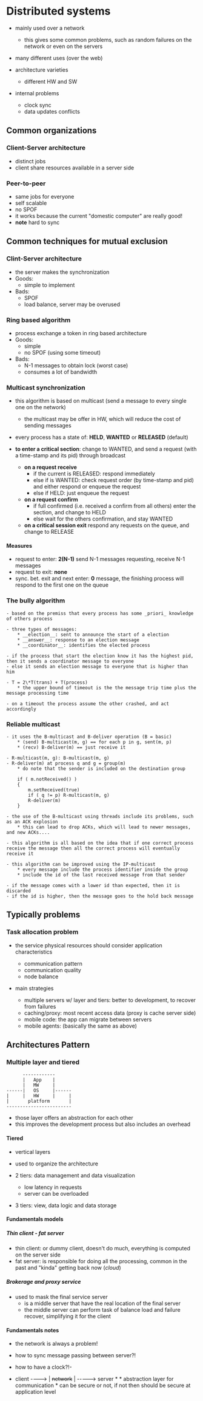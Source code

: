 # Distributed systems
  - mainly used over a network
    * this gives some common problems, such as random failures on the network or even on the servers
  - many different uses (over the web)

  - architecture varieties
    * different HW and SW

  - internal problems
    * clock sync
    * data updates conflicts
  
## Common organizations
### Client-Server architecture
  - distinct jobs  
  - client share resources available in a server side 

### Peer-to-peer
  - same jobs for everyone
  - self scalable
  - no SPOF
  - it works because the current "domestic computer" are really good!
  - __note__ hard to sync

## Common techniques for mutual exclusion
### Clint-Server architecture
  - the server makes the synchronization
  - Goods:
    * simple to implement
  - Bads:
    * SPOF
    * load balance, server may be overused

### Ring based algorithm
  - process exchange a token in ring based architecture
  - Goods:
    * simple
    * no SPOF (using some timeout)
  - Bads:
    * N-1 messages to obtain lock (worst case)
    * consumes a lot of bandwidth

### Multicast synchronization
  - this algorithm is based on multicast (send a message to every single one on the network)
    * the multicast may be offer in HW, which will reduce the cost of sending messages

  - every process has a state of: __HELD__, __WANTED__ or __RELEASED__ (default)

- __to enter a critical section__: change to WANTED, and send a request (with a time-stamp and its pid) through broadcast
  - __on a request receive__ 
    * if the current is RELEASED: respond immediately
    * else if is WANTED: check request order (by time-stamp and pid) and either respond or enqueue the request
    * else if HELD: just enqueue the request
  - __on a request confirm__ 
    * if full confirmed (i.e. received a confirm from all others) enter the section, and change to HELD
    * else wait for the others confirmation, and stay WANTED
  - __on a critical session exit__ respond any requests on the queue, and change to RELEASE

#### Measures
  - request to enter: __2(N-1)__ send N-1 messages requesting, receive N-1 messages
  - request to exit: __none__
  - sync. bet. exit and next enter: __0__ message, the finishing process will respond to the first one on the queue

### The bully algorithm
	- based on the premiss that every process has some _priori_ knowledge of others process

	- three types of messages:
		* __election__: sent to announce the start of a election
		* __answer__: response to an election message
		* __coordinator__: identifies the elected process

	- if the process that start the election know it has the highest pid, then it sends a coordinator message to everyone
	- else it sends an election message to everyone that is higher than him

	- T = 2\*T(trans) + T(process)
		* the upper bound of timeout is the the message trip time plus the message processing time
	
	- on a timeout the process assume the other crashed, and act accordingly

### Reliable multicast
	- it uses the B-multicast and B-deliver operation (B = basic)
		* (send) B-multicast(m, g) == for each p in g, sent(m, p)
		* (recv) B-deliver(m) == just receive it

	- R-multicast(m, g): B-multicast(m, g)
	- R-deliver(m) at process q and g = group(m)
		* do note that the sender is included on the destination group
```
	if ( m.notReceived() ) 
	{
		m.setReceived(true)
		if ( q != p) R-multicast(m, g)
		R-deliver(m)
	}	
```

	- the use of the B-multicast using threads include its problems, such as an ACK explosion
		* this can lead to drop ACKs, which will lead to newer messages, and new ACKs....

	- this algorithm is all based on the idea that if one correct process receive the message then all the correct process will eventually receive it

	- this algorithm can be improved using the IP-multicast
		* every message include the process identifier inside the group
		* include the id of the last received message from that sender
	
	- if the message comes with a lower id than expected, then it is discarded
	- if the id is higher, then the message goes to the hold back message	

## Typically problems
### Task allocation problem
  - the service physical resources should consider application characteristics
    * communication pattern
    * communication quality
    * node balance

  - main strategies
    * multiple servers w/ layer and tiers: better to development, to recover from failures
    * caching/proxy: most recent access data (proxy is cache server side)
    * mobile code: the app can migrate between servers
    * mobile agents: (basically the same as above)

## Architectures Pattern
### Multiple layer and tiered
```
      ------------
      |   App    |
      |   MW     |
------|   OS     |------
|     |   HW     |     |
|       platform       |
------------------------
```

- those layer offers an abstraction for each other
- this improves the development process but also includes an overhead

#### Tiered
- vertical layers 
- used to organize the architecture

- 2 tiers: data management and data visualization
  * low latency in requests
  * server can be overloaded

- 3 tiers: view, data logic and data storage

#### Fundamentals models
##### Thin client - fat server
- thin client: or dummy client, doesn't do much, everything is computed on the server side
- fat server: is responsible for doing all the processing, common in the past and "kinda" getting back now (_cloud_)

##### Brokerage and proxy service
- used to mask the final service server
	* is a middle server that have the real location of the final server
	* the middle server can perform task of balance load and failure recover, simplifying it for the client 

#### Fundamentals notes
- the network is always a problem!
- how to sync message passing between server?!
- how to have a clock?!- 

- client ----> | ~~network~~ |	-----> server
									*
									* abstraction layer for communication
									* can be secure or not, if  not then should be secure at application level
